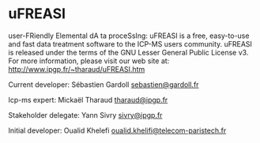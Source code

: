 uFREASI
=======

user-FRiendly Elemental dA ta proceSsIng: uFREASI is a free, easy-to-use and fast data treatment software to the ICP-MS users community. uFREASI is released under the terms of the GNU Lesser General Public License v3. For more information, please visit our web site at: http://www.ipgp.fr/~tharaud/uFREASI.htm

Current developer: Sébastien Gardoll <sebastien@gardoll.fr>

Icp-ms expert: Mickaël Tharaud <tharaud@ipgp.fr>

Stakeholder delegate: Yann Sivry <sivry@ipgp.fr>

Initial developer: Oualid Khelefi <oualid.khelifi@telecom-paristech.fr>
